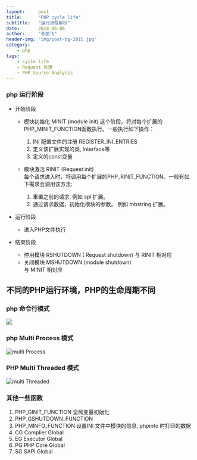 ```yaml
---
layout:     post
title:      "PHP cycle life"
subtitle:   "运行流程解析"
date:       2018-06-06
author:     "李朋飞"
header-img: "img/post-bg-2015.jpg"
category:   
    - php
tags:
    - cycle life
    - Request 处理
    - PHP Source Analysis
---
```


### php 运行阶段

  - 开始阶段
      - 模块初始化 MINIT (module init)
          这个阶段，将对每个扩展的PHP_MINIT_FUNCTION函数执行。一般执行如下操作：
          1. INI 配置文件的注册  REGISTER_INI_ENTRIES
          2. 定义该扩展实现的类, Interface等
          3. 定义的const变量

      - 模块激活   RINIT (Request init)   
          每个请求进入时，将调用每个扩展的PHP_RINIT_FUNCTION。一般有如下需求会调用该方法:
          1. 重置之前的请求, 例如 spl 扩展。
          2. 通过请求数据，初始化模块的参数。 例如 mbstring 扩展。

  - 运行阶段
      - 进入PHP文件执行
  - 结束阶段
      - 停用模块   RSHUTDOWN ( Request shutdown)
        与 RINIT 相对应
      - 关闭模块   MSHUTDOWN (module shutdown)  
        与 MINIT 相对应

## 不同的PHP运行环境，PHP的生命周期不同

### php 命令行模式

![](php_cycle_life_cli.jpg)

### php Multi Process 模式

![multi Process](php_cycle_life_multi_process.jpg)

### PHP Multi Threaded 模式
![multi Threaded](php_cycle_life_multithreaded.png)

          
### 其他一些函数
  1. PHP_GINIT_FUNCTION  全局变量初始化
  2. PHP_GSHUTDOWN_FUNCTION  
  3. PHP_MINFO_FUNCTION 设置INI 文件中模块的信息, phpinfo 时打印的数据
  4. CG  Complier Global
  5. EG  Executor Global
  6. PG  PHP Core Global
  7. SG  SAPI Global
